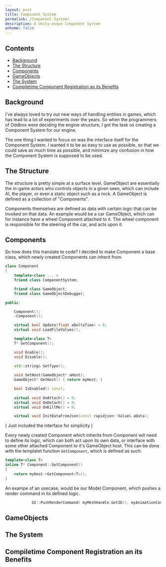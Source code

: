 ```yaml
---
layout: post
title: Component System
permalink: /Component System/
description: A Unity-esque Component System 
onhome: false
---
```

## Contents
- [Background](#background)
- [The Structure](#the-structure)
- [Components](#components)
- [GameObjects](#gameobjects)
- [The System](#the-system)
- [Compiletime Component Registration an its Benefits](#compiletime-component-registration-an-its-benefits)


## Background
I've always loved to try out new ways of handling entities in games, which has lead to a lot of experiments over the years. So when the programmers of Oddbox were deciding the engine structure, I got the task os creating a Component System for our engine. 

The one thing I wanted to focus on was the interface itself for the Component System. I wanted it to be as easy to use as possible, so that we could save as much time as possible, and minimize any confusion in how the Component System is supposed to be used. 


## The Structure
The structure is pretty simple at a surface level. GameObject are essentially the in-game actors who controls objects in a given seen, which can include AI, the player, or even a static object such as a rock. A GameObject is defined as a collection of "Components". 

Components themselves are defined as data with certain logic that can be invoked on that data. An example would be a car GameObject, which can for instance have a wheel Component attached to it. The wheel component is responsible for the steering of the car, and acts upon it. 


## Components
So how does this translate to code? I decided to make Component a base class, which newly created Components can inherit from. 

```cpp
class Component
{
	template<class ... >
	friend class ComponentSystem;

	friend class GameObject;
	friend class GameObjectDebugger;

public:

	Component();
	~Component();

	virtual bool Update(float aDeltaTime) = 0;
	virtual void LoadFileValues();

	template<class T>
	T* GetComponent();

	void Enable();
	void Disable();

	std::string& GetType();
	
	void SetHost(GameObject* aHost);
	GameObject* GetHost() { return myHost; }

	bool IsEnabled() const;
	
	virtual void OnAttach() = 0;
	virtual void OnDetach() = 0;
	virtual void OnKillMe() = 0;

	virtual void InitDataFromJson(const rapidjson::Value& aData);
```
( Just included the interface for simplicity ) 

Every newly created Component which inherits from Component will need to define its logic, which can both act upon its own data, or interface with some other attached Component to it's GameObject host. This can be done with the templatet function `GetComponent`, which is defined as such: 

```cpp
template<class T>
inline T* Component::GetComponent()
{
	return myHost->GetComponent<T>();
}
```

An exampe of an usecase, would be our Model Component, which pushes a render command in its defined logic.
```cpp
			GI::PushRenderCommand( myMeshHandle.GetID(), myAnimationControllerID, myShaderInstanceID, GetComponent<Transform>()->GetPosition(), GetComponent<Transform>()->GetForward(), GetComponent<Transform>()->GetUp(), GetComponent<Transform>()->GetScale(), myColor );
```



## GameObjects


## The System


## Compiletime Component Registration an its Benefits
